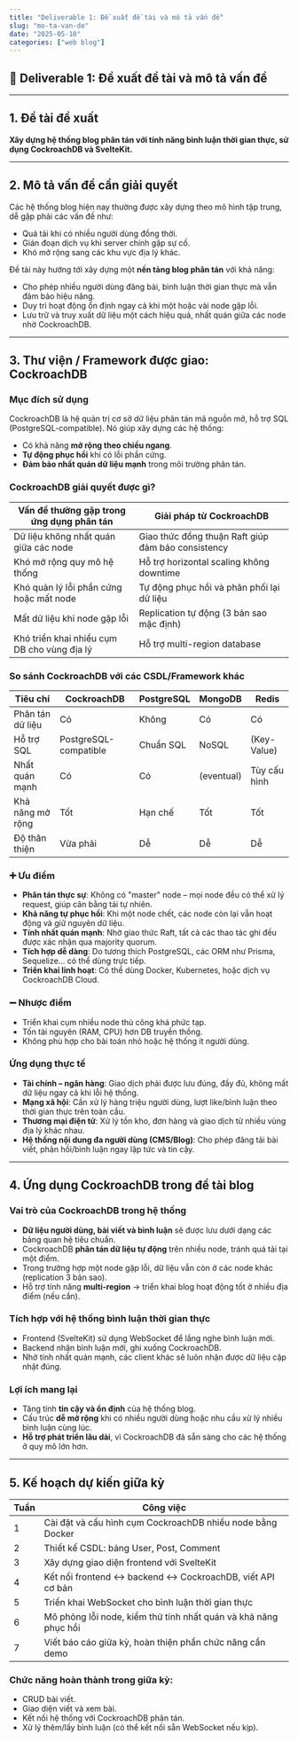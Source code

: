 ```yaml
---
title: "Deliverable 1: Đề xuất đề tài và mô tả vấn đề"
slug: "mo-ta-van-de"
date: "2025-05-10"
categories: ["web blog"]
---
```


## 📄 Deliverable 1: Đề xuất đề tài và mô tả vấn đề

---

##  1. Đề tài đề xuất

**Xây dựng hệ thống blog phân tán với tính năng bình luận thời gian thực, sử dụng CockroachDB và SvelteKit.**

---

##  2. Mô tả vấn đề cần giải quyết

Các hệ thống blog hiện nay thường được xây dựng theo mô hình tập trung, dễ gặp phải các vấn đề như:

- Quá tải khi có nhiều người dùng đồng thời.
- Gián đoạn dịch vụ khi server chính gặp sự cố.
- Khó mở rộng sang các khu vực địa lý khác.

Đề tài này hướng tới xây dựng một **nền tảng blog phân tán** với khả năng:

- Cho phép nhiều người dùng đăng bài, bình luận thời gian thực mà vẫn đảm bảo hiệu năng.
- Duy trì hoạt động ổn định ngay cả khi một hoặc vài node gặp lỗi.
- Lưu trữ và truy xuất dữ liệu một cách hiệu quả, nhất quán giữa các node nhờ CockroachDB.

---

##  3. Thư viện / Framework được giao: CockroachDB

###  Mục đích sử dụng

CockroachDB là hệ quản trị cơ sở dữ liệu phân tán mã nguồn mở, hỗ trợ SQL (PostgreSQL-compatible). Nó giúp xây dựng các hệ thống:

- Có khả năng **mở rộng theo chiều ngang**.
- **Tự động phục hồi** khi có lỗi phần cứng.
- **Đảm bảo nhất quán dữ liệu mạnh** trong môi trường phân tán.

###  CockroachDB giải quyết được gì?
| Vấn đề thường gặp trong ứng dụng phân tán      | Giải pháp từ CockroachDB                               |
|------------------------------------------------|--------------------------------------------------------|
| Dữ liệu không nhất quán giữa các node          |  Giao thức đồng thuận Raft giúp đảm bảo consistency |
| Khó mở rộng quy mô hệ thống                    |  Hỗ trợ horizontal scaling không downtime            |
| Khó quản lý lỗi phần cứng hoặc mất node         |  Tự động phục hồi và phân phối lại dữ liệu           |
| Mất dữ liệu khi node gặp lỗi                   |  Replication tự động (3 bản sao mặc định)            |
| Khó triển khai nhiều cụm DB cho vùng địa lý    |  Hỗ trợ multi-region database                        |

###  So sánh CockroachDB với các CSDL/Framework khác

| Tiêu chí              | CockroachDB             | PostgreSQL           | MongoDB              | Redis              |
|-----------------------|--------------------------|-----------------------|-----------------------|--------------------|
| Phân tán dữ liệu      |  Có                    |  Không              |  Có                 |  Có              |
| Hỗ trợ SQL            |  PostgreSQL-compatible |  Chuẩn SQL          |  NoSQL             |  (Key-Value)     |
| Nhất quán mạnh        |  Có                    |  Có                 |  (eventual)        |  Tùy cấu hình    |
| Khả năng mở rộng      |  Tốt                   |  Hạn chế            |  Tốt                |  Tốt             |
| Độ thân thiện         |  Vừa phải              | Dễ                 |  Dễ                |  Dễ              |

### ➕ Ưu điểm
- **Phân tán thực sự**: Không có "master" node – mọi node đều có thể xử lý request, giúp cân bằng tải tự nhiên.
- **Khả năng tự phục hồi**: Khi một node chết, các node còn lại vẫn hoạt động và giữ nguyên dữ liệu.
- **Tính nhất quán mạnh**: Nhờ giao thức Raft, tất cả các thao tác ghi đều được xác nhận qua majority quorum.
- **Tích hợp dễ dàng**: Do tương thích PostgreSQL, các ORM như Prisma, Sequelize... có thể dùng trực tiếp.
- **Triển khai linh hoạt**: Có thể dùng Docker, Kubernetes, hoặc dịch vụ CockroachDB Cloud.

### ➖ Nhược điểm

- Triển khai cụm nhiều node thủ công khá phức tạp.
- Tốn tài nguyên (RAM, CPU) hơn DB truyền thống.
- Không phù hợp cho bài toán nhỏ hoặc hệ thống ít người dùng.

###  Ứng dụng thực tế
- **Tài chính – ngân hàng**: Giao dịch phải được lưu đúng, đầy đủ, không mất dữ liệu ngay cả khi lỗi hệ thống.
- **Mạng xã hội**: Cần xử lý hàng triệu người dùng, lượt like/bình luận theo thời gian thực trên toàn cầu.
- **Thương mại điện tử**: Xử lý tồn kho, đơn hàng và giao dịch từ nhiều vùng địa lý khác nhau.
- **Hệ thống nội dung đa người dùng (CMS/Blog)**: Cho phép đăng tải bài viết, phản hồi/bình luận ngay lập tức và tin cậy.

---

##  4. Ứng dụng CockroachDB trong đề tài blog

###  Vai trò của CockroachDB trong hệ thống

- **Dữ liệu người dùng, bài viết và bình luận** sẽ được lưu dưới dạng các bảng quan hệ tiêu chuẩn.
- CockroachDB **phân tán dữ liệu tự động** trên nhiều node, tránh quá tải tại một điểm.
- Trong trường hợp một node gặp lỗi, dữ liệu vẫn còn ở các node khác (replication 3 bản sao).
- Hỗ trợ tính năng **multi-region** → triển khai blog hoạt động tốt ở nhiều địa điểm (nếu cần).

###  Tích hợp với hệ thống bình luận thời gian thực

- Frontend (SvelteKit) sử dụng WebSocket để lắng nghe bình luận mới.
- Backend nhận bình luận mới, ghi xuống CockroachDB.
- Nhờ tính nhất quán mạnh, các client khác sẽ luôn nhận được dữ liệu cập nhật đúng.

###  Lợi ích mang lại

- Tăng tính **tin cậy và ổn định** của hệ thống blog.
- Cấu trúc **dễ mở rộng** khi có nhiều người dùng hoặc nhu cầu xử lý nhiều bình luận cùng lúc.
- **Hỗ trợ phát triển lâu dài**, vì CockroachDB đã sẵn sàng cho các hệ thống ở quy mô lớn hơn.

---

##  5. Kế hoạch dự kiến giữa kỳ

| Tuần | Công việc                                                                 |
|------|---------------------------------------------------------------------------|
| 1    | Cài đặt và cấu hình cụm CockroachDB nhiều node bằng Docker               |
| 2    | Thiết kế CSDL: bảng User, Post, Comment                                  |
| 3    | Xây dựng giao diện frontend với SvelteKit                                |
| 4    | Kết nối frontend ↔ backend ↔ CockroachDB, viết API cơ bản                |
| 5    | Triển khai WebSocket cho bình luận thời gian thực                        |
| 6    | Mô phỏng lỗi node, kiểm thử tính nhất quán và khả năng phục hồi          |
| 7    | Viết báo cáo giữa kỳ, hoàn thiện phần chức năng cần demo                 |

###  Chức năng hoàn thành trong giữa kỳ:

- CRUD bài viết.
- Giao diện viết và xem bài.
- Kết nối hệ thống với CockroachDB phân tán.
- Xử lý thêm/lấy bình luận (có thể kết nối sẵn WebSocket nếu kịp).
